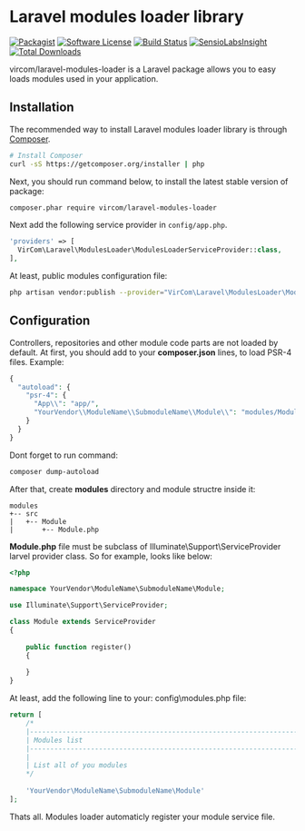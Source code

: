 Laravel modules loader library
=========
[![Packagist](https://img.shields.io/packagist/v/symfony/symfony.svg?maxAge=2592000)](https://github.com/vircom/laravel-modules-loader)
[![Software License](https://img.shields.io/badge/license-MIT-brightgreen.svg?style=flat-square)](LICENSE.md)
[![Build Status](https://img.shields.io/travis/vircom/laravel-modules-loader/master.svg?style=flat-square)](https://travis-ci.org/vircom/laravel-modules-loader)
[![SensioLabsInsight](https://img.shields.io/sensiolabs/i/48f72021-ee2d-4c0b-8de6-cb23dda6ce23.svg?style=flat-square)](https://insight.sensiolabs.com/projects/48f72021-ee2d-4c0b-8de6-cb23dda6ce23)
[![Total Downloads](https://img.shields.io/packagist/dt/vircom/laravel-modules-loader.svg?style=flat-square)](https://packagist.org/packages/vircom/laravel-modules-loader)

vircom/laravel-modules-loader is a Laravel package allows you to easy loads modules used in your application.


## Installation
The recommended way to install Laravel modules loader library is through [Composer](http://getcomposer.org/).

```bash
# Install Composer
curl -sS https://getcomposer.org/installer | php
```

Next, you should run command below, to install the latest stable version of package:

```bash
composer.phar require vircom/laravel-modules-loader
```

Next add the following service provider in `config/app.php`.

```php
'providers' => [
  VirCom\Laravel\ModulesLoader\ModulesLoaderServiceProvider::class,
],
```

At least, public modules configuration file:
```bash
php artisan vendor:publish --provider="VirCom\Laravel\ModulesLoader\ModulesLoaderServiceProvider"
```

## Configuration
Controllers, repositories and other module code parts are not loaded by default.
At first, you should add to your **composer.json** lines, to load PSR-4 files. Example:
```php
{
  "autoload": {
    "psr-4": {
      "App\\": "app/",
      "YourVendor\\ModuleName\\SubmoduleName\\Module\\": "modules/Module/src/"
    }
  }
}
```

Dont forget to run command:
```bash
composer dump-autoload
```

After that, create **modules** directory and module structre inside it:
```
modules
+-- src
|   +-- Module
|       +-- Module.php
```

**Module.php** file must be subclass of Illuminate\Support\ServiceProvider larvel provider class.
So for example, looks like below:

```php
<?php

namespace YourVendor\ModuleName\SubmoduleName\Module;

use Illuminate\Support\ServiceProvider;

class Module extends ServiceProvider
{
    
    public function register()
    {
    
    }
}
```

At least, add the following line to your: config\modules.php file:
```php
return [
    /*
    |--------------------------------------------------------------------------
    | Modules list
    |--------------------------------------------------------------------------
    |
    | List all of you modules
    */
    
    'YourVendor\ModuleName\SubmoduleName\Module'
];
```

Thats all. Modules loader automaticly register your module service file.
